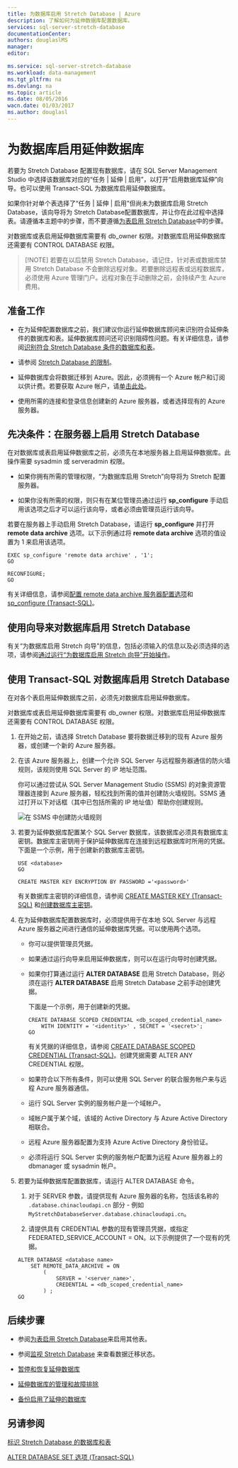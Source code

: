 ```yaml
---
title: 为数据库启用 Stretch Database | Azure
description: 了解如何为延伸数据库配置数据库。
services: sql-server-stretch-database
documentationCenter: 
authors: douglaslMS
manager: 
editor: 

ms.service: sql-server-stretch-database
ms.workload: data-management
ms.tgt_pltfrm: na
ms.devlang: na
ms.topic: article
ms.date: 08/05/2016
wacn.date: 01/03/2017
ms.author: douglasl
---
```


# 为数据库启用延伸数据库

若要为 Stretch Database 配置现有数据库，请在 SQL Server Management Studio 中选择该数据库对应的“任务 | 延伸 | 启用”，以打开“启用数据库延伸”向导。也可以使用 Transact-SQL 为数据库启用延伸数据库。

如果你针对单个表选择了“任务 | 延伸 | 启用”但尚未为数据库启用 Stretch Database，该向导将为 Stretch Database配置数据库，并让你在此过程中选择表。请遵循本主题中的步骤，而不要遵循[为表启用 Stretch Database](./sql-server-stretch-database-enable-database.md)中的步骤。

对数据库或表启用延伸数据库需要有 db\_owner 权限。对数据库启用延伸数据库还需要有 CONTROL DATABASE 权限。

 >   [!NOTE] 若要在以后禁用 Stretch Database，请记住，针对表或数据库禁用 Stretch Database 不会删除远程对象。若要删除远程表或远程数据库，必须使用 Azure 管理门户。远程对象在手动删除之前，会持续产生 Azure 费用。

## 准备工作

-   在为延伸配置数据库之前，我们建议你运行延伸数据库顾问来识别符合延伸条件的数据库和表。延伸数据库顾问还可识别阻碍性问题。有关详细信息，请参阅[识别符合 Stretch Database 条件的数据库和表](./sql-server-stretch-database-identify-databases.md)。

-   请参阅 [Stretch Database 的限制](./sql-server-stretch-database-limitations.md)。

-   延伸数据库会将数据迁移到 Azure。因此，必须拥有一个 Azure 帐户和订阅以供计费。若要获取 Azure 帐户，请[单击此处](https://www.azure.cn/pricing/1rmb-trial/)。

-   使用所需的连接和登录信息创建新的 Azure 服务器，或者选择现有的 Azure 服务器。

## <a name="EnableTSQLServer"></a>先决条件：在服务器上启用 Stretch Database
在对数据库或表启用延伸数据库之前，必须先在本地服务器上启用延伸数据库。此操作需要 sysadmin 或 serveradmin 权限。

-   如果你拥有所需的管理权限，“为数据库启用 Stretch”向导将为 Stretch 配置服务器。

-   如果你没有所需的权限，则只有在某位管理员通过运行 **sp\_configure** 手动启用该选项之后才可以运行该向导，或者必须由管理员运行该向导。

若要在服务器上手动启用 Stretch Database，请运行 **sp\_configure** 并打开 **remote data archive** 选项。以下示例通过将 **remote data archive** 选项的值设置为 1 来启用该选项。

	EXEC sp_configure 'remote data archive' , '1';
	GO

	RECONFIGURE;
	GO

有关详细信息，请参阅[配置 remote data archive 服务器配置选项](https://msdn.microsoft.com/zh-cn/library/mt143175.aspx)和 [sp\_configure (Transact-SQL)](https://msdn.microsoft.com/zh-cn/library/ms188787.aspx)。

## <a name="Wizard"></a>使用向导来对数据库启用 Stretch Database
有关“为数据库启用 Stretch 向导”的信息，包括必须输入的信息以及必须选择的选项，请参阅[通过运行“为数据库启用 Stretch 向导”开始操作](./sql-server-stretch-database-wizard.md)。

## <a name="EnableTSQLDatabase"></a>使用 Transact-SQL 对数据库启用 Stretch Database
在对各个表启用延伸数据库之前，必须先对数据库启用延伸数据库。

对数据库或表启用延伸数据库需要有 db\_owner 权限。对数据库启用延伸数据库还需要有 CONTROL DATABASE 权限。

1.  在开始之前，请选择 Stretch Database 要将数据迁移到的现有 Azure 服务器，或创建一个新的 Azure 服务器。

2.  在该 Azure 服务器上，创建一个允许 SQL Server 与远程服务器通信的防火墙规则，该规则使用 SQL Server 的 IP 地址范围。

    你可以通过尝试从 SQL Server Management Studio (SSMS) 的对象资源管理器连接到 Azure 服务器，轻松找到所需的值并创建防火墙规则。SSMS 通过打开以下对话框（其中已包括所需的 IP 地址值）帮助你创建规则。

	![在 SSMS 中创建防火墙规则][FirewallRule]  

3.  若要为延伸数据库配置某个 SQL Server 数据库，该数据库必须具有数据库主密钥。数据库主密钥用于保护延伸数据库在连接到远程数据库时所用的凭据。下面是一个示例，用于创建新的数据库主密钥。

        USE <database>
        GO
    
        CREATE MASTER KEY ENCRYPTION BY PASSWORD ='<password>'

    有关数据库主密钥的详细信息，请参阅 [CREATE MASTER KEY (Transact-SQL)](https://msdn.microsoft.com/zh-cn/library/ms174382.aspx) 和[创建数据库主密钥](https://msdn.microsoft.com/zh-cn/library/aa337551.aspx)。

4.  在为延伸数据库配置数据库时，必须提供用于在本地 SQL Server 与远程 Azure 服务器之间进行通信的延伸数据库凭据。可以使用两个选项。
    -   你可以提供管理员凭据。
    -   如果通过运行向导来启用延伸数据库，则可以在运行向导时创建凭据。
    -   如果你打算通过运行 **ALTER DATABASE** 启用 Stretch Database，则必须在运行 **ALTER DATABASE** 启用 Stretch Database 之前手动创建凭据。

		下面是一个示例，用于创建新的凭据。

        ```tsql
        CREATE DATABASE SCOPED CREDENTIAL <db_scoped_credential_name>
            WITH IDENTITY = '<identity>' , SECRET = '<secret>';
        GO
        ```

		有关凭据的详细信息，请参阅 [CREATE DATABASE SCOPED CREDENTIAL (Transact-SQL)](https://msdn.microsoft.com/zh-cn/library/mt270260.aspx)。创建凭据需要 ALTER ANY CREDENTIAL 权限。
    -   如果符合以下所有条件，则可以使用 SQL Server 的联合服务帐户来与远程 Azure 服务器通信。
    -   运行 SQL Server 实例的服务帐户是一个域帐户。
    -   域帐户属于某个域，该域的 Active Directory 与 Azure Active Directory 相联合。
    -   远程 Azure 服务器配置为支持 Azure Active Directory 身份验证。
    -   必须将运行 SQL Server 实例的服务帐户配置为远程 Azure 服务器上的 dbmanager 或 sysadmin 帐户。

5.  若要为延伸数据库配置数据库，请运行 ALTER DATABASE 命令。

    1.  对于 SERVER 参数，请提供现有 Azure 服务器的名称，包括该名称的 `.database.chinacloudapi.cn` 部分 - 例如 `MyStretchDatabaseServer.database.chinacloudapi.cn`。

    2.  请提供具有 CREDENTIAL 参数的现有管理员凭据，或指定 FEDERATED\_SERVICE\_ACCOUNT = ON。以下示例提供了一个现有的凭据。

    ```tsql
    ALTER DATABASE <database name>
        SET REMOTE_DATA_ARCHIVE = ON
            (
                SERVER = '<server_name>',
                CREDENTIAL = <db_scoped_credential_name>
            ) ;
    GO
    ```

## 后续步骤
-   参阅[为表启用 Stretch Database](./sql-server-stretch-database-enable-table.md)来启用其他表。

-   参阅[监视 Stretch Database](./sql-server-stretch-database-monitor.md) 来查看数据迁移状态。

-   [暂停和恢复延伸数据库](./sql-server-stretch-database-pause.md)

-   [延伸数据库的管理和故障排除](./sql-server-stretch-database-manage.md)

-   [备份启用了延伸的数据库](./sql-server-stretch-database-backup.md)

## 另请参阅

[标识 Stretch Database 的数据库和表](./sql-server-stretch-database-identify-databases.md)

[ALTER DATABASE SET 选项 (Transact-SQL)](https://msdn.microsoft.com/zh-cn/library/bb522682.aspx)

[FirewallRule]: ./media/sql-server-stretch-database-enable-database/firewall.png

<!---HONumber=Mooncake_Quality_Review_1230_2016-->